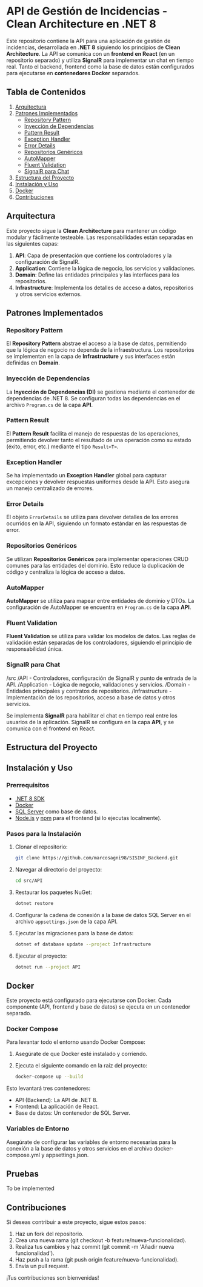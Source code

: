 # API de Gestión de Incidencias - Clean Architecture en .NET 8

Este repositorio contiene la API para una aplicación de gestión de incidencias, desarrollada en **.NET 8** siguiendo los principios de **Clean Architecture**. La API se comunica con un **frontend en React** (en un repositorio separado) y utiliza **SignalR** para implementar un chat en tiempo real. Tanto el backend, frontend como la base de datos están configurados para ejecutarse en **contenedores Docker** separados.

## Tabla de Contenidos

1. [Arquitectura](#arquitectura)
2. [Patrones Implementados](#patrones-implementados)
   - [Repository Pattern](#repository-pattern)
   - [Inyección de Dependencias](#inyección-de-dependencias)
   - [Pattern Result](#pattern-result)
   - [Exception Handler](#exception-handler)
   - [Error Details](#error-details)
   - [Repositorios Genéricos](#repositorios-genéricos)
   - [AutoMapper](#automapper)
   - [Fluent Validation](#fluent-validation)
   - [SignalR para Chat](#signalr-para-chat)
3. [Estructura del Proyecto](#estructura-del-proyecto)
4. [Instalación y Uso](#instalación-y-uso)
5. [Docker](#docker)
6. [Contribuciones](#contribuciones)


## Arquitectura

Este proyecto sigue la **Clean Architecture** para mantener un código modular y fácilmente testeable. Las responsabilidades están separadas en las siguientes capas:

1. **API**: Capa de presentación que contiene los controladores y la configuración de SignalR.
2. **Application**: Contiene la lógica de negocio, los servicios y validaciones.
3. **Domain**: Define las entidades principales y las interfaces para los repositorios.
4. **Infrastructure**: Implementa los detalles de acceso a datos, repositorios y otros servicios externos.

## Patrones Implementados

### Repository Pattern

El **Repository Pattern** abstrae el acceso a la base de datos, permitiendo que la lógica de negocio no dependa de la infraestructura. Los repositorios se implementan en la capa de **Infrastructure** y sus interfaces están definidas en **Domain**.

### Inyección de Dependencias

La **Inyección de Dependencias (DI)** se gestiona mediante el contenedor de dependencias de .NET 8. Se configuran todas las dependencias en el archivo `Program.cs` de la capa **API**.

### Pattern Result

El **Pattern Result** facilita el manejo de respuestas de las operaciones, permitiendo devolver tanto el resultado de una operación como su estado (éxito, error, etc.) mediante el tipo `Result<T>`.

### Exception Handler

Se ha implementado un **Exception Handler** global para capturar excepciones y devolver respuestas uniformes desde la API. Esto asegura un manejo centralizado de errores.

### Error Details

El objeto `ErrorDetails` se utiliza para devolver detalles de los errores ocurridos en la API, siguiendo un formato estándar en las respuestas de error.

### Repositorios Genéricos

Se utilizan **Repositorios Genéricos** para implementar operaciones CRUD comunes para las entidades del dominio. Esto reduce la duplicación de código y centraliza la lógica de acceso a datos.

### AutoMapper

**AutoMapper** se utiliza para mapear entre entidades de dominio y DTOs. La configuración de AutoMapper se encuentra en `Program.cs` de la capa **API**.

### Fluent Validation

**Fluent Validation** se utiliza para validar los modelos de datos. Las reglas de validación están separadas de los controladores, siguiendo el principio de responsabilidad única.

### SignalR para Chat
/src /API - Controladores, configuración de SignalR y punto de entrada de la API. /Application - Lógica de negocio, validaciones y servicios. /Domain - Entidades principales y contratos de repositorios. /Infrastructure - Implementación de los repositorios, acceso a base de datos y otros servicios.

Se implementa **SignalR** para habilitar el chat en tiempo real entre los usuarios de la aplicación. SignalR se configura en la capa **API**, y se comunica con el frontend en React.

## Estructura del Proyecto

## Instalación y Uso

### Prerrequisitos

- [.NET 8 SDK](https://dotnet.microsoft.com/download/dotnet/8.0)
- [Docker](https://www.docker.com/get-started)
- [SQL Server](https://www.microsoft.com/en-us/sql-server/sql-server-downloads) como base de datos.
- [Node.js](https://nodejs.org/) y [npm](https://www.npmjs.com/) para el frontend (si lo ejecutas localmente).

### Pasos para la Instalación

1. Clonar el repositorio:

   ```bash
   git clone https://github.com/marcosagni98/SISINF_Backend.git
   
2. Navegar al directorio del proyecto:
   
   ```bash
   cd src/API

3. Restaurar los paquetes NuGet:
   
     ```bash
    dotnet restore
     
4. Configurar la cadena de conexión a la base de datos SQL Server en el archivo `appsettings.json` de la capa API.

5. Ejecutar las migraciones para la base de datos:

    ```bash
   dotnet ef database update --project Infrastructure

6. Ejecutar el proyecto:
   
    ```bash
    dotnet run --project API
## Docker

Este proyecto está configurado para ejecutarse con Docker. Cada componente (API, frontend y base de datos) se ejecuta en un contenedor separado.

### Docker Compose

Para levantar todo el entorno usando Docker Compose:

1. Asegúrate de que Docker esté instalado y corriendo.
2. Ejecuta el siguiente comando en la raíz del proyecto:

    ```bash
    docker-compose up --build

 Esto levantará tres contenedores:

   - API (Backend): La API de .NET 8.
   - Frontend: La aplicación de React.
   - Base de datos: Un contenedor de SQL Server.

### Variables de Entorno

Asegúrate de configurar las variables de entorno necesarias para la conexión a la base de datos y otros servicios en el archivo docker-compose.yml y appsettings.json.

## Pruebas

To be implemented

## Contribuciones

Si deseas contribuir a este proyecto, sigue estos pasos:

1. Haz un fork del repositorio.
2. Crea una nueva rama (git checkout -b feature/nueva-funcionalidad).
3. Realiza tus cambios y haz commit (git commit -m 'Añadir nueva funcionalidad').
4. Haz push a la rama (git push origin feature/nueva-funcionalidad).
5. Envía un pull request.

¡Tus contribuciones son bienvenidas!
